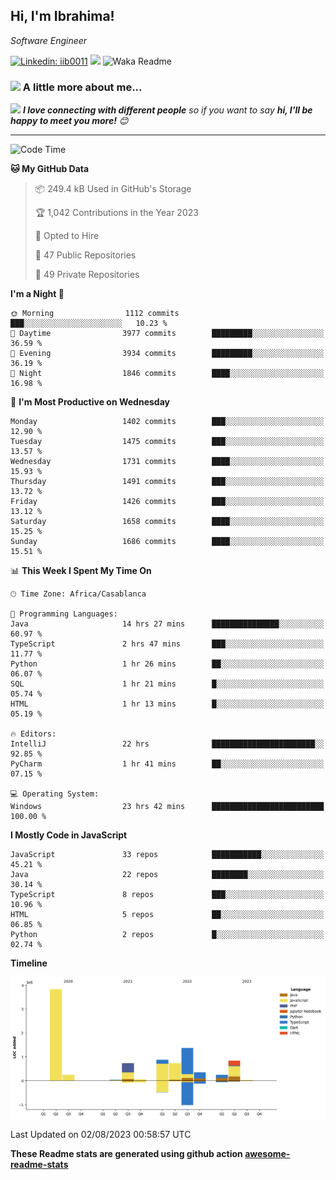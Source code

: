 <h2>Hi, I'm Ibrahima! </h2>
<p><em>Software Engineer 
</em></p>


[![Linkedin: iib0011](https://img.shields.io/badge/-iib0011-blue?style=flat-square&logo=Linkedin&logoColor=white&link=https://www.linkedin.com/in/iib0011/)](https://www.linkedin.com/in/iib0011/)
![](https://visitor-badge.glitch.me/badge?page_id=iib0011)
![Waka Readme](https://github.com/iib0011/iib0011/workflows/Waka%20Readme/badge.svg)


### <img src="https://media.giphy.com/media/VgCDAzcKvsR6OM0uWg/giphy.gif" width="50"> A little more about me...  


<img src="https://media.giphy.com/media/LnQjpWaON8nhr21vNW/giphy.gif" width="60"> <em><b>I love connecting with different people</b> so if you want to say <b>hi, I'll be happy to meet you more!</b> 😊</em>

---
<!--START_SECTION:waka-->
![Code Time](http://img.shields.io/badge/Code%20Time-2%2C377%20hrs%2042%20mins-blue)

**🐱 My GitHub Data** 

> 📦 249.4 kB Used in GitHub's Storage 
 > 
> 🏆 1,042 Contributions in the Year 2023
 > 
> 💼 Opted to Hire
 > 
> 📜 47 Public Repositories 
 > 
> 🔑 49 Private Repositories 
 > 
**I'm a Night 🦉** 

```text
🌞 Morning                1112 commits        ███░░░░░░░░░░░░░░░░░░░░░░   10.23 % 
🌆 Daytime                3977 commits        █████████░░░░░░░░░░░░░░░░   36.59 % 
🌃 Evening                3934 commits        █████████░░░░░░░░░░░░░░░░   36.19 % 
🌙 Night                  1846 commits        ████░░░░░░░░░░░░░░░░░░░░░   16.98 % 
```
📅 **I'm Most Productive on Wednesday** 

```text
Monday                   1402 commits        ███░░░░░░░░░░░░░░░░░░░░░░   12.90 % 
Tuesday                  1475 commits        ███░░░░░░░░░░░░░░░░░░░░░░   13.57 % 
Wednesday                1731 commits        ████░░░░░░░░░░░░░░░░░░░░░   15.93 % 
Thursday                 1491 commits        ███░░░░░░░░░░░░░░░░░░░░░░   13.72 % 
Friday                   1426 commits        ███░░░░░░░░░░░░░░░░░░░░░░   13.12 % 
Saturday                 1658 commits        ████░░░░░░░░░░░░░░░░░░░░░   15.25 % 
Sunday                   1686 commits        ████░░░░░░░░░░░░░░░░░░░░░   15.51 % 
```


📊 **This Week I Spent My Time On** 

```text
🕑︎ Time Zone: Africa/Casablanca

💬 Programming Languages: 
Java                     14 hrs 27 mins      ███████████████░░░░░░░░░░   60.97 % 
TypeScript               2 hrs 47 mins       ███░░░░░░░░░░░░░░░░░░░░░░   11.77 % 
Python                   1 hr 26 mins        ██░░░░░░░░░░░░░░░░░░░░░░░   06.07 % 
SQL                      1 hr 21 mins        █░░░░░░░░░░░░░░░░░░░░░░░░   05.74 % 
HTML                     1 hr 13 mins        █░░░░░░░░░░░░░░░░░░░░░░░░   05.19 % 

🔥 Editors: 
IntelliJ                 22 hrs              ███████████████████████░░   92.85 % 
PyCharm                  1 hr 41 mins        ██░░░░░░░░░░░░░░░░░░░░░░░   07.15 % 

💻 Operating System: 
Windows                  23 hrs 42 mins      █████████████████████████   100.00 % 
```

**I Mostly Code in JavaScript** 

```text
JavaScript               33 repos            ███████████░░░░░░░░░░░░░░   45.21 % 
Java                     22 repos            ████████░░░░░░░░░░░░░░░░░   30.14 % 
TypeScript               8 repos             ███░░░░░░░░░░░░░░░░░░░░░░   10.96 % 
HTML                     5 repos             ██░░░░░░░░░░░░░░░░░░░░░░░   06.85 % 
Python                   2 repos             █░░░░░░░░░░░░░░░░░░░░░░░░   02.74 % 
```



**Timeline**

![Lines of Code chart](https://raw.githubusercontent.com/iib0011/iib0011/master/assets/bar_graph.png)


 Last Updated on 02/08/2023 00:58:57 UTC
<!--END_SECTION:waka-->

**These Readme stats are generated using github action [awesome-readme-stats](https://github.com/iib0011/waka-readme-stats)**
